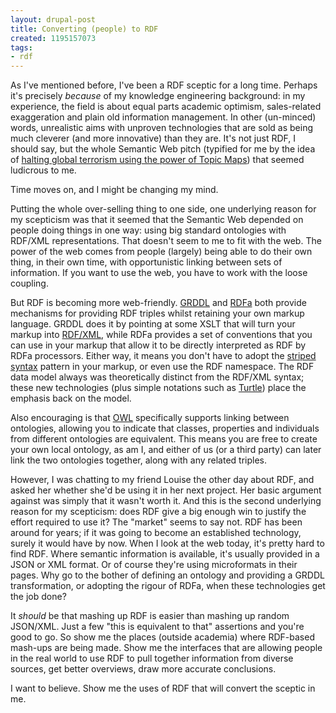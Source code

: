 ```yaml
---
layout: drupal-post
title: Converting (people) to RDF
created: 1195157073
tags:
- rdf
---
```

As I've mentioned before, I've been a RDF sceptic for a long time. Perhaps it's precisely *because* of my knowledge engineering background: in my experience, the field is about equal parts academic optimism, sales-related exaggeration and plain old information management. In other (un-minced) words, unrealistic aims with unproven technologies that are sold as being much cleverer (and more innovative) than they are. It's not just RDF, I should say, but the whole Semantic Web pitch (typified for me by the idea of [halting global terrorism using the power of Topic Maps][1]) that seemed ludicrous to me.

[1]: http://www.idealliance.org/papers/extreme/proceedings/html/2002/Newcomb01/EML2002Newcomb01.html "Extreme 2002: Forecasting Terrorism: Meeting the Scaling Requirements"

Time moves on, and I might be changing my mind.

<!--break-->

Putting the whole over-selling thing to one side, one underlying reason for my scepticism was that it seemed that the Semantic Web depended on people doing things in one way: using big standard ontologies with RDF/XML representations. That doesn't seem to me to fit with the web. The power of the web comes from people (largely) being able to do their own thing, in their own time, with opportunistic linking between sets of information. If you want to use the web, you have to work with the loose coupling.

But RDF is becoming more web-friendly. [GRDDL][2] and [RDFa][3] both provide mechanisms for providing RDF triples whilst retaining your own markup language. GRDDL does it by pointing at some XSLT that will turn your markup into [RDF/XML][5], while RDFa provides a set of conventions that you can use in your markup that allow it to be directly interpreted as RDF by RDFa processors. Either way, it means you don't have to adopt the [striped syntax][4] pattern in your markup, or even use the RDF namespace. The RDF data model always was theoretically distinct from the RDF/XML syntax; these new technologies (plus simple notations such as [Turtle][6]) place the emphasis back on the model.

[2]: http://www.w3.org/TR/grddl/ "W3C: Gleaning Resource Descriptions from Dialects of Languages (GRDDL): Recommendation"
[3]: http://www.w3.org/TR/rdfa-syntax/ "W3C: RDFa in XHTML: Syntax and Processing: Working Draft"
[4]: http://www.w3.org/2001/10/stripes/ "W3C: RDF: Understanding the Striped RDF/XML Syntax"
[5]: http://www.w3.org/TR/rdf-syntax-grammar/ "W3C: RDF/XML Syntax Specification (Revised): Recommendation"
[6]: http://www.dajobe.org/2004/01/turtle/ "Turtle - Terse RDF Triple Language"

Also encouraging is that [OWL][7] specifically supports linking between ontologies, allowing you to indicate that classes, properties and individuals from different ontologies are equivalent. This means you are free to create your own local ontology, as am I, and either of us (or a third party) can later link the two ontologies together, along with any related triples.

[7]: http://www.w3.org/TR/owl-features/ "W3C:  OWL Web Ontology Language Overview: Recommendation"

However, I was chatting to my friend Louise the other day about RDF, and asked her whether she'd be using it in her next project. Her basic argument against was simply that it wasn't worth it. And this is the second underlying reason for my scepticism: does RDF give a big enough win to justify the effort required to use it? The "market" seems to say not. RDF has been around for years; if it was going to become an established technology, surely it would have by now. When I look at the web today, it's pretty hard to find RDF. Where semantic information is available, it's usually provided in a JSON or XML format. Or of course they're using microformats in their pages. Why go to the bother of defining an ontology and providing a GRDDL transformation, or adopting the rigour of RDFa, when these technologies get the job done?

It *should* be that mashing up RDF is easier than mashing up random JSON/XML. Just a few "this is equivalent to that" assertions and you're good to go. So show me the places (outside academia) where RDF-based mash-ups are being made. Show me the interfaces that are allowing people in the real world to use RDF to pull together information from diverse sources, get better overviews, draw more accurate conclusions.

I want to believe. Show me the uses of RDF that will convert the sceptic in me.
